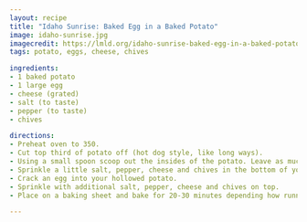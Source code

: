 ```yaml
---
layout: recipe
title: "Idaho Sunrise: Baked Egg in a Baked Potato"
image: idaho-sunrise.jpg
imagecredit: https://lmld.org/idaho-sunrise-baked-egg-in-a-baked-potato/
tags: potato, eggs, cheese, chives

ingredients:
- 1 baked potato
- 1 large egg
- cheese (grated)
- salt (to taste)
- pepper (to taste)
- chives

directions:
- Preheat oven to 350.
- Cut top third of potato off (hot dog style, like long ways).
- Using a small spoon scoop out the insides of the potato. Leave as much or as little as you want on the sides.
- Sprinkle a little salt, pepper, cheese and chives in the bottom of your potato.
- Crack an egg into your hollowed potato.
- Sprinkle with additional salt, pepper, cheese and chives on top.
- Place on a baking sheet and bake for 20-30 minutes depending how runny you want your egg. (I baked ours for 28 minutes because I didn't want any gooey white and the yellow was almost completely solid.)

---
```

